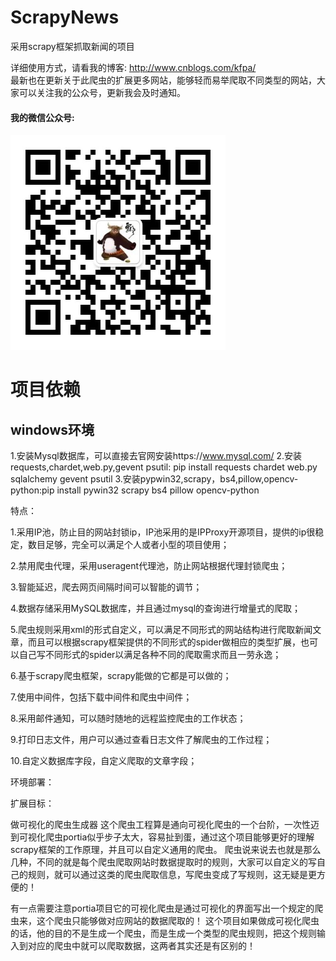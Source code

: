 # ScrapyNews
采用scrapy框架抓取新闻的项目

详细使用方式，请看我的博客:
http://www.cnblogs.com/kfpa/
<br/>
最新也在更新关于此爬虫的扩展更多网站，能够轻而易举爬取不同类型的网站，大家可以关注我的公众号，更新我会及时通知。
<br/>

#### 我的微信公众号:

![](kfpa.jpg)
<br/>

# 项目依赖

## windows环境
1.安装Mysql数据库，可以直接去官网安装https://www.mysql.com/
2.安装requests,chardet,web.py,gevent psutil: pip install requests chardet web.py sqlalchemy gevent psutil 
3.安装pypwin32,scrapy，bs4,pillow,opencv-python:pip install pywin32 scrapy bs4 pillow opencv-python


特点：

1.采用IP池，防止目的网站封锁ip，IP池采用的是IPProxy开源项目，提供的ip很稳定，数目足够，完全可以满足个人或者小型的项目使用；

2.禁用爬虫代理，采用useragent代理池，防止网站根据代理封锁爬虫；

3.智能延迟，爬去网页间隔时间可以智能的调节；

4.数据存储采用MySQL数据库，并且通过mysql的查询进行增量式的爬取；

5.爬虫规则采用xml的形式自定义，可以满足不同形式的网站结构进行爬取新闻文章，而且可以根据scrapy框架提供的不同形式的spider做相应的类型扩展，也可以自己写不同形式的spider以满足各种不同的爬取需求而且一劳永逸；

6.基于scrapy爬虫框架，scrapy能做的它都是可以做的；

7.使用中间件，包括下载中间件和爬虫中间件；

8.采用邮件通知，可以随时随地的远程监控爬虫的工作状态；

9.打印日志文件，用户可以通过查看日志文件了解爬虫的工作过程；

10.自定义数据库字段，自定义爬取的文章字段；

环境部署：

扩展目标：

做可视化的爬虫生成器
这个爬虫工程算是通向可视化爬虫的一个台阶，一次性迈到可视化爬虫portia似乎步子太大，容易扯到蛋，通过这个项目能够更好的理解scrapy框架的工作原理，并且可以自定义通用的爬虫。
爬虫说来说去也就是那么几种，不同的就是每个爬虫爬取网站时数据提取时的规则，大家可以自定义的写自己的规则，就可以通过这类的爬虫爬取信息，写爬虫变成了写规则，这无疑是更方便的！

有一点需要注意portia项目它的可视化爬虫是通过可视化的界面写出一个规定的爬虫来，这个爬虫只能够做对应网站的数据爬取的！
这个项目如果做成可视化爬虫的话，他的目的不是生成一个爬虫，而是生成一个类型的爬虫规则，把这个规则输入到对应的爬虫中就可以爬取数据，这两者其实还是有区别的！

